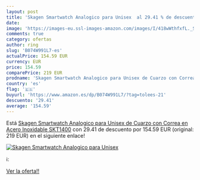```yaml
---
layout: post
title: 'Skagen Smartwatch Analogico para Unisex  al 29.41 % de descuento'
date: 
image: 'https://images-eu.ssl-images-amazon.com/images/I/418wWthfxfL._SL200_.jpg'
comments: true
category: ofertas
author: ring
slug: 'B074W991L7-es'
actualPrice: 154.59 EUR
currency: EUR
price: 154.59
comparePrice: 219 EUR
prodname: 'Skagen Smartwatch Analogico para Unisex de Cuarzo con Correa en Acero Inoxidable SKT1400'
country: 'es'
flag: '🇪🇸'
buyurl: 'https://www.amazon.es/dp/B074W991L7/?tag=tolees-21'
descuento: '29.41'
average: '154.59'
---
```


Está [Skagen Smartwatch Analogico para Unisex de Cuarzo con Correa en Acero Inoxidable SKT1400](https://www.amazon.es/dp/B074W991L7/?tag=tolees-21) con 29.41 de descuento por 154.59 EUR (original: 219 EUR) en el siguiente enlace!

[![Skagen Smartwatch Analogico para Unisex ](https://images-eu.ssl-images-amazon.com/images/I/418wWthfxfL._SL200_.jpg)](https://www.amazon.es/dp/B074W991L7/?tag=tolees-21)

ℹ️:


[Ver la oferta!!](https://www.amazon.es/dp/B074W991L7/?tag=tolees-21)
